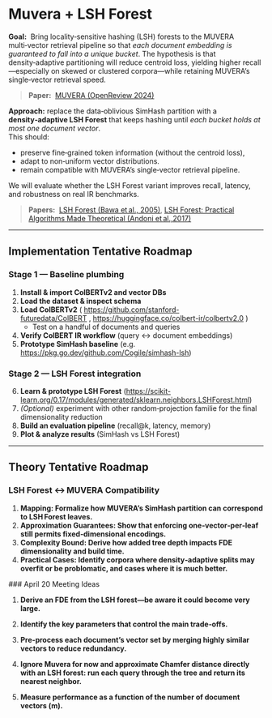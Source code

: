 # Muvera + LSH Forest

**Goal:**  Bring locality‑sensitive hashing (LSH) forests to the MUVERA multi‑vector retrieval pipeline so that *each document embedding is guaranteed to fall into a unique bucket*. The hypothesis is that density‑adaptive partitioning will reduce centroid loss, yielding higher recall—especially on skewed or clustered corpora—while retaining MUVERA’s single‑vector retrieval speed.

> **Paper:**  [MUVERA (OpenReview 2024)](https://openreview.net/pdf?id=X3ydKRcQr6)

**Approach:** replace the data‑oblivious SimHash partition with a **density‑adaptive LSH Forest** that keeps hashing until *each bucket holds at most one document vector*.  
This should:

* preserve fine‑grained token information (without the centroid loss),  
* adapt to non‑uniform vector distributions.  
* remain compatible with MUVERA’s single‑vector retrieval pipeline.

We will evaluate whether the LSH Forest variant improves recall, latency, and robustness on real IR benchmarks.

> **Papers:**  [LSH Forest (Bawa et al., 2005)](https://dl.acm.org/doi/10.1145/1060745.1060840), [LSH Forest: Practical Algorithms Made Theoretical (Andoni et al.,2017)](https://www.cs.columbia.edu/~andoni/papers/ddtrees.pdf)

---

## Implementation Tentative Roadmap 

### Stage 1 — Baseline plumbing

1. **Install & import ColBERTv2 and vector DBs**  
2. **Load the dataset & inspect schema**  
3. **Load ColBERTv2** ( <https://github.com/stanford-futuredata/ColBERT> , <https://huggingface.co/colbert-ir/colbertv2.0> )  
   * Test on a handful of documents and queries  
4. **Verify ColBERT IR workflow** (query ↔ document embeddings)  
5. **Prototype SimHash baseline** (e.g. <https://pkg.go.dev/github.com/Cogile/simhash-lsh>)  

### Stage 2 — LSH Forest integration 

6. **Learn & prototype LSH Forest** (<https://scikit-learn.org/0.17/modules/generated/sklearn.neighbors.LSHForest.html>)  
7. *(Optional)* experiment with other random‑projection familie for the final dimensionality reduction  
8. **Build an evaluation pipeline** (recall@k, latency, memory)  
9. **Plot & analyze results** (SimHash vs LSH Forest)  

---

## Theory Tentative Roadmap

### LSH Forest ↔ MUVERA Compatibility

1. **Mapping: Formalize how MUVERA’s SimHash partition can correspond to LSH Forest leaves.**
2. **Approximation Guarantees: Show that enforcing one‑vector‑per‑leaf still permits fixed‑dimensional encodings.**  
3. **Complexity Bound: Derive how added tree depth impacts FDE dimensionality and build time.** 
4. **Practical Cases: Identify corpora where density‑adaptive splits may overfit or be problomatic, and cases where it is much better.**


### April 20 Meeting Ideas

1. **Derive an FDE from the LSH forest—be aware it could become very large.**

2. **Identify the key parameters that control the main trade‑offs.**

3. **Pre‑process each document’s vector set by merging highly similar vectors to reduce redundancy.**

3. **Ignore Muvera for now and approximate Chamfer distance directly with an LSH forest: run each query through the tree and return its nearest neighbor.**

4. **Measure performance as a function of the number of document vectors (m).**

